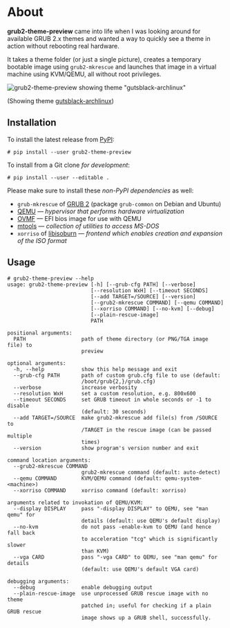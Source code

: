 # About

**grub2-theme-preview** came into life when I was looking around for
available GRUB 2.x themes and wanted a way to quickly see a theme
in action without rebooting real hardware.

It takes a theme folder (or just a single picture),
creates a temporary bootable image using `grub2-mkrescue` and launches
that image in a virtual machine using KVM/QEMU, all without root privileges.

![grub2-theme-preview showing theme "gutsblack-archlinux"](https://raw.githubusercontent.com/hartwork/grub2-theme-preview/master/screenshots/grub2-theme-preview__gutsblack-archlinux.png)

(Showing theme [gutsblack-archlinux](https://forums.archlinux.fr/viewtopic.php?t=11361))


## Installation

To install the latest release from [PyPI](https://pypi.org/):

```console
# pip install --user grub2-theme-preview
```

To install from a Git clone _for development_:

```console
# pip install --user --editable .
```

Please make sure to install these _non-PyPI dependencies_ as well:
 - `grub-mkrescue` of [GRUB 2](https://www.gnu.org/software/grub/) (package `grub-common` on Debian and Ubuntu)
 - [QEMU](https://wiki.qemu.org/Main_Page) — _hypervisor that performs hardware virtualization_
 - [OVMF](https://github.com/tianocore/tianocore.github.io/wiki/OVMF) — EFI bios image for use with QEMU
 - [mtools](https://www.gnu.org/software/mtools/) — _collection of utilities to access MS-DOS_
 - `xorriso` of [libisoburn](https://dev.lovelyhq.com/libburnia/libisoburn) — _frontend which enables creation and expansion of the ISO format_


## Usage

```console
# grub2-theme-preview --help
usage: grub2-theme-preview [-h] [--grub-cfg PATH] [--verbose]
                           [--resolution WxH] [--timeout SECONDS]
                           [--add TARGET=/SOURCE] [--version]
                           [--grub2-mkrescue COMMAND] [--qemu COMMAND]
                           [--xorriso COMMAND] [--no-kvm] [--debug]
                           [--plain-rescue-image]
                           PATH

positional arguments:
  PATH                  path of theme directory (or PNG/TGA image file) to
                        preview

optional arguments:
  -h, --help            show this help message and exit
  --grub-cfg PATH       path of custom grub.cfg file to use (default:
                        /boot/grub{2,}/grub.cfg)
  --verbose             increase verbosity
  --resolution WxH      set a custom resolution, e.g. 800x600
  --timeout SECONDS     set GRUB timeout in whole seconds or -1 to disable
                        (default: 30 seconds)
  --add TARGET=/SOURCE  make grub2-mkrescue add file(s) from /SOURCE to
                        /TARGET in the rescue image (can be passed multiple
                        times)
  --version             show program's version number and exit

command location arguments:
  --grub2-mkrescue COMMAND
                        grub2-mkrescue command (default: auto-detect)
  --qemu COMMAND        KVM/QEMU command (default: qemu-system-<machine>)
  --xorriso COMMAND     xorriso command (default: xorriso)

arguments related to invokation of QEMU/KVM:
  --display DISPLAY     pass "-display DISPLAY" to QEMU, see "man qemu" for
                        details (default: use QEMU's default display)
  --no-kvm              do not pass -enable-kvm to QEMU (and hence fall back
                        to acceleration "tcg" which is significantly slower
                        than KVM)
  --vga CARD            pass "-vga CARD" to QEMU, see "man qemu" for details
                        (default: use QEMU's default VGA card)

debugging arguments:
  --debug               enable debugging output
  --plain-rescue-image  use unprocessed GRUB rescue image with no theme
                        patched in; useful for checking if a plain GRUB rescue
                        image shows up a GRUB shell, successfully.
```
